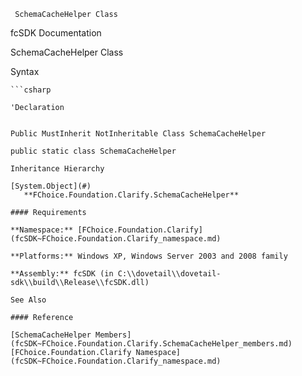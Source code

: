 ﻿     SchemaCacheHelper Class                                                   

fcSDK Documentation

SchemaCacheHelper Class

Syntax

```vbnet
```csharp

'Declaration
 

Public MustInherit NotInheritable Class SchemaCacheHelper 

public static class SchemaCacheHelper 

Inheritance Hierarchy

[System.Object](#)  
   **FChoice.Foundation.Clarify.SchemaCacheHelper**  

#### Requirements

**Namespace:** [FChoice.Foundation.Clarify](fcSDK~FChoice.Foundation.Clarify_namespace.md)

**Platforms:** Windows XP, Windows Server 2003 and 2008 family

**Assembly:** fcSDK (in C:\\dovetail\\dovetail-sdk\\build\\Release\\fcSDK.dll)

See Also

#### Reference

[SchemaCacheHelper Members](fcSDK~FChoice.Foundation.Clarify.SchemaCacheHelper_members.md)  
[FChoice.Foundation.Clarify Namespace](fcSDK~FChoice.Foundation.Clarify_namespace.md)
